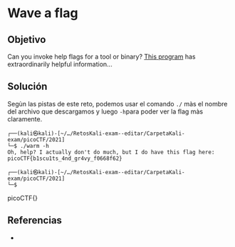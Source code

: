 # Wave a flag
## Objetivo  
Can you invoke help flags for a tool or binary? [This program](https://mercury.picoctf.net/static/f95b1ee9f29d631d99073e34703a2826/warm) has extraordinarily helpful information...
## Solución  
Segùn las pistas de este reto, podemos usar el comando `./` màs el nombre del archivo que descargamos y luego `-h`para poder ver la flag màs claramente.
```shell
┌──(kali㉿kali)-[~/…/RetosKali-exam--editar/CarpetaKali-exam/picoCTF/2021]
└─$ ./warm -h                 
Oh, help? I actually don't do much, but I do have this flag here: picoCTF{b1scu1ts_4nd_gr4vy_f0668f62}

┌──(kali㉿kali)-[~/…/RetosKali-exam--editar/CarpetaKali-exam/picoCTF/2021]
└─$ 

```
picoCTF{}

## Referencias
- []()